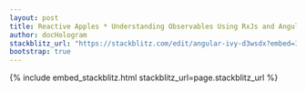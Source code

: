 ```yaml
---
layout: post
title: Reactive Apples * Understanding Observables Using RxJs and Angular 
author: docHologram
stackblitz_url: "https://stackblitz.com/edit/angular-ivy-d3wsdx?embed=1&view=preview"
bootstrap: true
---
```


{% include embed_stackblitz.html stackblitz_url=page.stackblitz_url %}